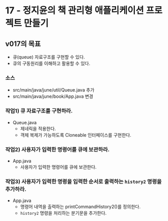 # 17 - 정지윤의 책 관리형 애플리케이션 프로젝트 만들기

## v017의 목표

- 큐(queue) 자료구조를 구현할 수 있다.
- 큐의 구동원리를 이해하고 활용할 수 있다.

### 소스 

- src/main/java/june/util/Queue.java 추가
- src/main/java/june/book/App.java 변경


### 작업1) 큐 자료구조를 구현하라.

- Queue.java
    - 제네릭을 적용한다.
    - 객체 복제가 가능하도록 Cloneable 인터페이스를 구현한다.
  
  
### 작업2) 사용자가 입력한 명령어를 큐에 보관하라.

- App.java
    - 사용자가 입력한 명령어를 큐에 보관한다.
  
    
### 작업3) 사용자가 입력한 명령을 입력한 순서로 출력하는 `history2` 명령을 추가하라.

- App.java
    - 명령어 내역을 출력하는 printCommandHistory2()를 정의한다.
    - `history2` 명령을 처리하는 분기문을 추가한다.

  
  
  